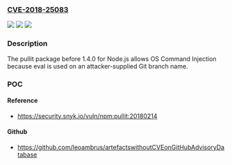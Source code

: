 ### [CVE-2018-25083](https://cve.mitre.org/cgi-bin/cvename.cgi?name=CVE-2018-25083)
![](https://img.shields.io/static/v1?label=Product&message=n%2Fa&color=blue)
![](https://img.shields.io/static/v1?label=Version&message=n%2Fa&color=blue)
![](https://img.shields.io/static/v1?label=Vulnerability&message=n%2Fa&color=brighgreen)

### Description

The pullit package before 1.4.0 for Node.js allows OS Command Injection because eval is used on an attacker-supplied Git branch name.

### POC

#### Reference
- https://security.snyk.io/vuln/npm:pullit:20180214

#### Github
- https://github.com/leoambrus/artefactswithoutCVEonGitHubAdvisoryDatabase

